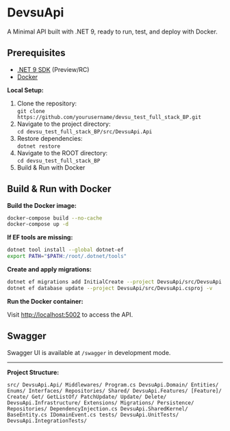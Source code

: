 # DevsuApi

A Minimal API built with .NET 9, ready to run, test, and deploy with Docker.

## Prerequisites

- [.NET 9 SDK](https://dotnet.microsoft.com/download/dotnet/9.0) (Preview/RC)
- [Docker](https://www.docker.com/get-started)

**Local Setup:**

1. Clone the repository:  
   `git clone https://github.com/yourusername/devsu_test_full_stack_BP.git`
2. Navigate to the project directory:  
   `cd devsu_test_full_stack_BP/src/DevsuApi.Api`
3. Restore dependencies:  
   `dotnet restore`
4. Navigate to the ROOT directory:  
   `cd devsu_test_full_stack_BP`
5. Build & Run with Docker

## Build & Run with Docker

**Build the Docker image:**

   ```sh
   docker-compose build --no-cache
   docker-compose up -d
   ```

**If EF tools are missing:**

   ```sh
   dotnet tool install --global dotnet-ef
   export PATH="$PATH:/root/.dotnet/tools"
   ```

**Create and apply migrations:**

   ```sh
   dotnet ef migrations add InitialCreate --project DevsuApi/src/DevsuApi.csproj
   dotnet ef database update --project DevsuApi/src/DevsuApi.csproj -v
   ```

**Run the Docker container:**

Visit [http://localhost:5002](http://localhost:5002) to access the API.

## Swagger

Swagger UI is available at `/swagger` in development mode.

---

**Project Structure:**

`` src/
      DevsuApi.Api/
         Middlewares/
         Program.cs
      DevsuApi.Domain/
         Entities/
         Enums/
         Interfaces/
         Repositories/
         Shared/
      DevsuApi.Features/
         [Feature]/
            Create/
            Get/
            GetListOf/
            PatchUpdate/
            Update/
            Delete/
      DevsuApi.Infrastructure/
         Extensions/
         Migrations/
         Persistence/
         Repositories/
         DependencyInjection.cs
      DevsuApi.SharedKernel/
         BaseEntity.cs
         IDomainEvent.cs
      tests/
         DevsuApi.UnitTests/
         DevsuApi.IntegrationTests/
   ``
